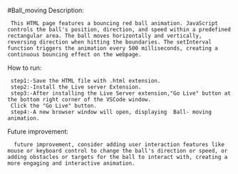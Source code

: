 #Ball_moving
Description:

     This HTML page features a bouncing red ball animation. JavaScript controls the ball's position, direction, and speed within a predefined rectangular area. The ball moves horizontally and vertically, reversing direction when hitting the boundaries. The setInterval function triggers the animation every 500 milliseconds, creating a continuous bouncing effect on the webpage.
How to run:

     step1:-Save the HTML file with .html extension.
     step2:-Install the Live server Extension.
     step3:-After installing the Live Server extension,"Go Live" button at the bottom right corner of the VSCode window.
     Click the "Go Live" button.
     step4:-A new browser window will open, displaying  Ball- moving animation.
Future improvement:     

      future improvement, consider adding user interaction features like mouse or keyboard control to change the ball's direction or speed, or adding obstacles or targets for the ball to interact with, creating a more engaging and interactive animation.

     
